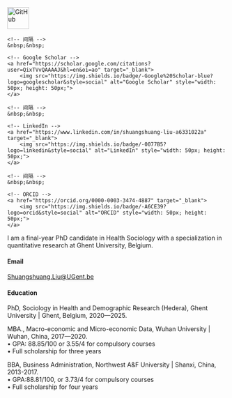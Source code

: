 <div>
    <!-- GitHub -->
    <a href="https://github.com/ShuangshuangLiu66" target="_blank">
        <img src="https://img.shields.io/badge/-GitHub-black?logo=github&style=social" alt="GitHub" style="width: 50px; height: 50px;">
    </a>

    <!-- 间隔 -->
    &nbsp;&nbsp;

    <!-- Google Scholar -->
    <a href="https://scholar.google.com/citations?user=QixTVvQAAAAJ&hl=en&oi=ao" target="_blank">
        <img src="https://img.shields.io/badge/-Google%20Scholar-blue?logo=googlescholar&style=social" alt="Google Scholar" style="width: 50px; height: 50px;">
    </a>

    <!-- 间隔 -->
    &nbsp;&nbsp;

    <!-- LinkedIn -->
    <a href="https://www.linkedin.com/in/shuangshuang-liu-a6331022a" target="_blank">
        <img src="https://img.shields.io/badge/-0077B5?logo=linkedin&style=social" alt="LinkedIn" style="width: 50px; height: 50px;">
    </a>

    <!-- 间隔 -->
    &nbsp;&nbsp;

    <!-- ORCID -->
    <a href="https://orcid.org/0000-0003-3474-4887" target="_blank">
        <img src="https://img.shields.io/badge/-A6CE39?logo=orcid&style=social" alt="ORCID" style="width: 50px; height: 50px;">
    </a>
</div>



I am a final-year PhD candidate in Health Sociology with a specialization in quantitative research at Ghent University, Belgium.

#### Email
Shuangshuang.Liu@UGent.be

#### Education  
PhD, Sociology in Health and Demographic Research (Hedera), Ghent University | Ghent, Belgium, 2020—2025.  

MBA., Macro-economic and Micro-economic Data, Wuhan University | Wuhan, China, 2017—2020.  
• GPA: 88.85/100 or 3.55/4 for compulsory courses  
• Full scholarship for three years   

BBA, Business Administration, Northwest A&F University | Shanxi, China, 2013-2017.  
• GPA:88.81/100, or 3.73/4 for compulsory courses  
• Full scholarship for four years  

